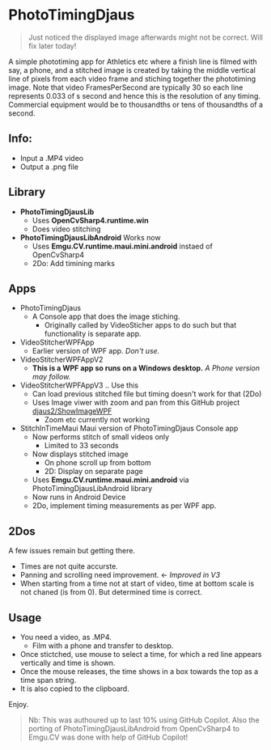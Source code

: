 # PhotoTimingDjaus

> Just noticed the displayed image afterwards might not be correct. Will fix later today!

A simple phototiming app for Athletics etc where a finish line is filmed with say, a phone, and a stitched image is created by taking the middle vertical line of pixels from each video frame and stiching together the phototiming image.  Note that video FramesPerSecond are typically 30 so each line represents 0.033 of s second and hence this is the resolution of any timing. Commercial equipment would be to thousandths or tens of thousandths of a second.

## Info:
- Input a .MP4 video
- Output a .png file

## Library
- **PhotoTimingDjausLib**
  - Uses **OpenCvSharp4.runtime.win**
  - Does video stitching
- **PhotoTimingDjausLibAndroid** Works now
  - Uses **Emgu.CV.runtime.maui.mini.android** instaed of OpenCvSharp4
  - 2Do: Add timining marks

## Apps
- PhotoTimingDjaus
  - A Console app that does the image stiching.
    - Originally called by VideoSticher apps to do such but that functionality is separate app.
- VideoStitcherWPFApp
  - Earlier version of WPF app. _Don't use._
- VideoStitcherWPFAppV2
  - **This is a WPF app so runs on a Windows desktop.**  _A Phone version may follow._
- VideoStitcherWPFAppV3 .. Use this
  - Can load previous stitched file but timing doesn't work for that (2Do)
  - Uses Image viwer with zoom and pan from this GitHub project [djaus2/ShowImageWPF](https://github.com/djaus2/ShowImageWPF)
    - Zoom etc currently not working
- StitchInTimeMaui  Maui version of PhotoTimingDjaus Console app
  - Now performs stitch of small videos only
    - Limited to 33 seconds
  - Now displays stitched image
    - On phone scroll up from bottom
    - 2D: Display on separate page
  - Uses **Emgu.CV.runtime.maui.mini.android** via PhotoTimingDjausLibAndroid  library
  - Now runs in Android Device
  - 2Do, implement timing measurements as per WPF app.

## 2Dos
A few issues remain but getting there. 
- Times are not quite accurste.
- Panning and scrolling need improvement. <- _Improved in V3_
- When starting from a time not at start of video, time at bottom scale is not chaned (is from 0). But determined time is correct.

## Usage
- You need a video, as .MP4.
    - Film with a phone and transfer to desktop.
- Once stictched, use mouse to select a time, for which a red line appears vertically and time is shown.
- Once the mouse releases, the time shows in a box towards the top as a time span string.
- It is also copied to the clipboard.

Enjoy.

> Nb: This was authoured up to last 10% using GitHub Copilot.
> Also the porting of PhotoTimingDjausLibAndroid from OpenCvSharp4 to Emgu.CV was done with help of GitHub Copilot!

